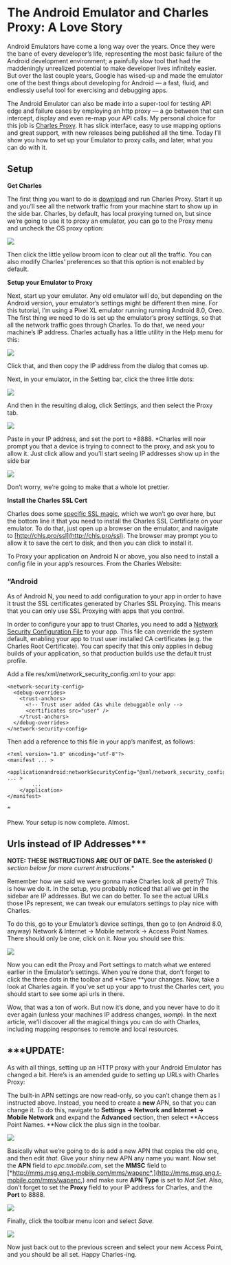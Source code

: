 
# The Android Emulator and Charles Proxy: A Love Story

Android Emulators have come a long way over the years. Once they were the bane of every developer’s life, representing the most basic failure of the Android development environment; a painfully slow tool that had the maddeningly unrealized potential to make developer lives infinitely easier. But over the last couple years, Google has wised-up and made the emulator one of the best things about developing for Android — a fast, fluid, and endlessly useful tool for exercising and debugging apps.

The Android Emulator can also be made into a super-tool for testing API edge and failure cases by employing an http proxy — a go between that can intercept, display and even re-map your API calls. My personal choice for this job is [Charles Proxy](https://www.charlesproxy.com/). It has slick interface, easy to use mapping options and great support, with new releases being published all the time. Today I’ll show you how to set up your Emulator to proxy calls, and later, what you can do with it.

## Setup

**Get Charles**

The first thing you want to do is [download](https://www.charlesproxy.com/download/latest-release/) and run Charles Proxy. Start it up and you’ll see all the network traffic from your machine start to show up in the side bar. Charles, by default, has local proxying turned on, but since we’re going to use it to proxy an emulator, you can go to the Proxy menu and uncheck the OS proxy option:

![](https://cdn-images-1.medium.com/max/3356/1*NY8UUrSavcAaduk_dtZ1aw.png)

Then click the little yellow broom icon to clear out all the traffic. You can also modify Charles’ preferences so that this option is not enabled by default.

**Setup your Emulator to Proxy**

Next, start up your emulator. Any old emulator will do, but depending on the Android version, your emulator’s settings might be different then mine. For this tutorial, I’m using a Pixel XL emulator running running Android 8.0, Oreo. The first thing we need to do is set up the emulator’s proxy settings, so that all the network traffic goes through Charles. To do that, we need your machine’s IP address. Charles actually has a little utility in the Help menu for this:

![](https://cdn-images-1.medium.com/max/3416/1*uyvRvfziTyc9h3AEZUzUjg.png)

Click that, and then copy the IP address from the dialog that comes up.

Next, in your emulator, in the Setting bar, click the three little dots:

![](https://cdn-images-1.medium.com/max/2000/1*2wf_NIg2N0OxGbOigJ35Kw.png)

And then in the resulting dialog, click Settings, and then select the Proxy tab.

![](https://cdn-images-1.medium.com/max/3292/1*kqiiNeKPOQb9u4ursW5GfQ.png)

Paste in your IP address, and set the port to *8888. *Charles will now prompt you that a device is trying to connect to the proxy, and ask you to allow it. Just click allow and you’ll start seeing IP addresses show up in the side bar

![](https://cdn-images-1.medium.com/max/2924/1*h7v5QVG7mjf1IP8omNMHKA.png)

Don’t worry, we’re going to make that a whole lot prettier.

**Install the Charles SSL Cert**

Charles does some [specific SSL magic](https://www.charlesproxy.com/documentation/using-charles/ssl-certificates/), which we won’t go over here, but the bottom line it that you need to install the Charles SSL Certificate on your emulator. To do that, just open up a browser on the emulator, and navigate to [http://chls.pro/ssl](http://chls.pro/ssl). The browser may prompt you to allow it to save the cert to disk, and then you can click to install it.

To Proxy your application on Android N or above, you also need to install a config file in your app’s resources. From the Charles Website:

### “Android

As of Android N, you need to add configuration to your app in order to have it trust the SSL certificates generated by Charles SSL Proxying. This means that you can only use SSL Proxying with apps that you control.

In order to configure your app to trust Charles, you need to add a [Network Security Configuration File](https://developer.android.com/training/articles/security-config.html) to your app. This file can override the system default, enabling your app to trust user installed CA certificates (e.g. the Charles Root Certificate). You can specify that this only applies in debug builds of your application, so that production builds use the default trust profile.

Add a file res/xml/network_security_config.xml to your app:

    <network-security-config> 
      <debug-overrides> 
        <trust-anchors> 
          <!-- Trust user added CAs while debuggable only -->
          <certificates src="user" /> 
        </trust-anchors> 
      </debug-overrides> 
    </network-security-config>

Then add a reference to this file in your app’s manifest, as follows:

    <?xml version="1.0" encoding="utf-8"?>
    <manifest ... >
        <applicationandroid:networkSecurityConfig="@xml/network_security_config" ... >
            ...
        </application>
    </manifest>

**“**

Phew. Your setup is now complete. Almost.

## Urls instead of IP Addresses***

**NOTE: THESE INSTRUCTIONS ARE OUT OF DATE. See the asterisked (***) section below for more current instructions.**

Remember how we said we were gonna make Charles look all pretty? This is how we do it. In the setup, you probably noticed that all we get in the sidebar are IP addresses. But we can do better. To see the actual URLs those IPs represent, we can tweak our emulators settings to play nice with Charles.

To do this, go to your Emulator’s device settings, then go to (on Android 8.0, anyway) Network & Internet → Mobile network → Access Point Names. There should only be one, click on it. Now you should see this:

![](https://cdn-images-1.medium.com/max/2000/1*xBcvmdurS92E0-kadRV4uw.png)

Now you can edit the Proxy and Port settings to match what we entered earlier in the Emulator’s settings. When you’re done that, don’t forget to click the three dots in the toolbar and **Save **your changes. Now, take a look at Charles again. If you’ve set up your app to trust the Charles cert, you should start to see some api urls in there.

Wow, that was a ton of work. But now it’s done, and you never have to do it ever again (unless your machines IP address changes, *womp*). In the next article, we’ll discover all the magical things you can do with Charles, including mapping responses to remote and local resources.

## ***UPDATE:

As with all things, setting up an HTTP proxy with your Android Emulator has changed a bit. Here’s is an amended guide to setting up URLs with Charles Proxy:

The built-in APN settings are now read-only, so you can’t change them as I instructed above. Instead, you need to create a **new** APN, so that you can change it. To do this, navigate to **Settings → Network and Internet → Mobile Network** and expand the **Advanced** section, then select **Access Point Names. **Now click the plus sign in the toolbar.

![](https://cdn-images-1.medium.com/max/2160/1*ho1H-xgcqiZjIPfjZVECpw.png)

Basically what we’re going to do is add a new APN that copies the old one, and then edit *that.* Give your shiny new APN any name you want. Now set the **APN** field to *epc.tmobile.com*, set the **MMSC** field to [*http://mms.msg.eng.t-mobile.com/mms/wapenc*,](http://mms.msg.eng.t-mobile.com/mms/wapenc,) and make sure **APN Type** is set to *Not Set*. Also, don’t forget to set the **Proxy** field to your IP address for Charles, and the **Port** to 8888.

![](https://cdn-images-1.medium.com/max/2160/1*slBZDRNwQtFqYyq_CdOgCA.png)

Finally, click the toolbar menu icon and select *Save.*

![](https://cdn-images-1.medium.com/max/2160/1*dcKl_xgJ641JkQxPrNVLmA.png)

Now just back out to the previous screen and select your new Access Point, and you should be all set. Happy Charles-ing.
